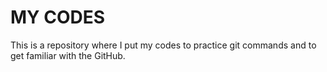 # MY CODES
This is a repository where I put my codes to practice git commands and to get familiar with the GitHub.
